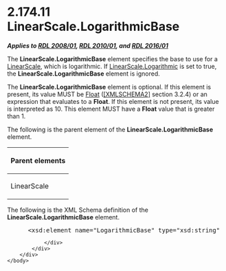 <html dir="LTR" xmlns:mshelp="http://msdn.microsoft.com/mshelp" xmlns:ddue="http://ddue.schemas.microsoft.com/authoring/2003/5" xmlns:xlink="http://www.w3.org/1999/xlink" xmlns:tool="http://www.microsoft.com/tooltip">
    <head>
        <meta http-equiv="Content-Type" content="text/html; CHARSET=utf-8"></meta>
        <meta name="save" content="history"></meta>
        <title>2.174.11 LinearScale.LogarithmicBase</title>
        <xml>
            <mshelp:toctitle title="2.174.11 LinearScale.LogarithmicBase"></mshelp:toctitle>
            <mshelp:rltitle title="[MS-RDL]: LinearScale.LogarithmicBase"></mshelp:rltitle>
            <mshelp:keyword index="A" term="2704cf45-fbf8-4172-8345-c6f36d68300d"></mshelp:keyword>
            <mshelp:attr name="DCSext.ContentType" value="open specification"></mshelp:attr>
            <mshelp:attr name="AssetID" value="2704cf45-fbf8-4172-8345-c6f36d68300d"></mshelp:attr>
            <mshelp:attr name="TopicType" value="kbRef"></mshelp:attr>
            <mshelp:attr name="DCSext.Title" value="[MS-RDL]: LinearScale.LogarithmicBase" />
        </xml>
    </head>
    <body>
        <div id="header">
            <h1 class="heading">2.174.11 LinearScale.LogarithmicBase</h1>
        </div>
        <div id="mainSection">
            <div id="mainBody">
                <div id="allHistory" class="saveHistory"></div>
                <div id="sectionSection0" class="section" name="collapseableSection">
                    

<p><b><i>Applies to </i></b><a href="1e855f94-4617-47e4-b89e-0856c6cb420f.htm"><b><i>RDL 2008/01</i></b></a><b><i>,
</i></b><a href="3428e690-a348-4ec7-8a6a-8efb42d2cdee.htm"><b><i>RDL 2010/01</i></b></a><b><i>,
and </i></b><a href="52ce3983-2bfc-4e72-9359-42aaf5fe4509.htm"><b><i>RDL 2016/01</i></b></a></p>

<p>The <b>LinearScale.LogarithmicBase</b> element specifies the
base to use for a <a href="744f8b40-7ad5-4652-94a1-76ae5df59389.htm">LinearScale</a>,
which is logarithmic. If <a href="9080b76d-cee7-4ca2-ab6b-8c56d1041964.htm">LinearScale.Logarithmic</a>
is set to true, the <b>LinearScale.LogarithmicBase</b> element is ignored. </p>

<p>The <b>LinearScale.LogarithmicBase</b> element is optional.
If this element is present, its value MUST be <a href="c7d0946f-992e-4abc-a304-09b53e030692.htm">Float</a> (<a href="https://go.microsoft.com/fwlink/?LinkId=90610">[XMLSCHEMA2]</a> section
3.2.4) or an expression that evaluates to a <b>Float</b>. If this element is
not present, its value is interpreted as 10. This element MUST have a <b>Float</b>
value that is greater than 1.</p>

<p>The following is the parent element of the <b>LinearScale.LogarithmicBase</b>
element.</p>

<table>
 <thead>
  <tr>
   <th>
   <p>Parent elements</p>
   </th>
  </tr>
 </thead>
 <tr>
  <td>
  <p>LinearScale</p>
  </td>
 </tr>
</table>

<p>The following is the XML Schema definition of the <b>LinearScale.LogarithmicBase</b>
element.</p>

<dl>
<dd>
<div><pre> &lt;xsd:element name=&quot;LogarithmicBase&quot; type=&quot;xsd:string&quot; minOccurs=&quot;0&quot; /&gt;
</pre></div>
</dd></dl>


                </div>
            </div>
        </div>
    </body>
</html>